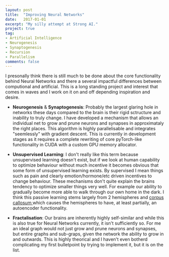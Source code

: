 ```yaml
---
layout: post
title:  "Improving Neural Networks"
date:   2017-01-01
excerpt: "My silly attempt at Strong AI."
project: true
tag:
- Artificial Intelligence 
- Neurogenesis
- Synaptogenesis
- Recursion
- Parallelism
comments: false
---
```


I presonally think there is still much to be done about the core functionality behind Neural Networks and there a several impactful differences between computional and artificial. This is a long standing project and interest that comes in waves and I work on it on and off depending inspiration and desire.

* **Neurogenesis** & **Synaptogenesis**: Probably the largest glaring hole in networks these days compared to the brain is their rigid sctructure and inability to truly change. I have developed a mechanism that allows an individual net to grow and prune neurons and synapses in approximataly the right places. This algorithm is highly parallelisable and integrates "seemlessly" with gradient descent. This is currently in development stages as it requires a complete rewriting of core pyTorch-like functionality in CUDA with a custom GPU memory allocator.

* **Unsupervised Learning**: I don't really like this term because unsupervised learning doesn't exist, but if we look at human capability to optimize behaviour without much incentive it becomes obvious that some form of unsupervised learning exists. By supervised I mean things such as pain and clearly emotion/hormone/etc driven incentives to change behaviour. These mechanisms don't quite explain the brains tendency to optimize smaller things very well. For example our ability to gradually become more able to walk through our own home in the dark. I think this passive learning stems largely from 2 hemispheres and [corpus callosum
](https://en.wikipedia.org/wiki/Corpus_callosum) which causes the hemispheres to have, at least partially, an autoencoder functionality. 

* **Fractalisation**: Our brains are inherently highly self-similar and while this is also true for Neural Networks currently, it isn't sufficiently so. For me an ideal graph would not just grow and prune neurons and synapses, but entire graphs and sub-graps, given the network the ability to grow in and outwards. This is highly theorical and I haven't even botherd complicating my first bulletpoint by trying to implement it, but it is on the list.
